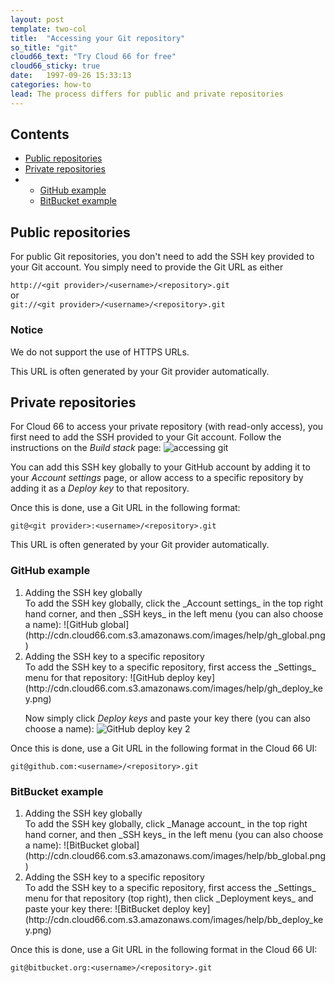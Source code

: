 ```yaml
---
layout: post
template: two-col
title:  "Accessing your Git repository"
so_title: "git"
cloud66_text: "Try Cloud 66 for free"
cloud66_sticky: true
date:   1997-09-26 15:33:13
categories: how-to
lead: The process differs for public and private repositories
---
```


<h2>Contents</h2>
<ul class="page-toc">
	<li>
		<a href="#public">Public repositories</a>
	</li>
	<li>
		<a href="#private">Private repositories</a>
			        <li>
                        <ul>
                        <li><a href="#github">GitHub example</a></li>
                        <li><a href="#bitbucket">BitBucket example</a></li>
                        </ul>
                    </li>
	</li>
</ul>

<h2 id="public">Public repositories</h2>
For public Git repositories, you don't need to add the SSH key provided to your Git account. You simply need to provide the Git URL as either

`http://<git provider>/<username>/<repository>.git`<br/>
or <br/>
`git://<git provider>/<username>/<repository>.git`

<div class="notice notice-warning">
    <h3>Notice</h3>
    <p>We do not support the use of HTTPS URLs.</p>
</div>

This URL is often generated by your Git provider automatically.

<h2 id="private">Private repositories</h2>

For Cloud 66 to access your private repository (with read-only access), you first need to add the SSH provided to your Git account. Follow the instructions on the <i>Build stack</i> page:
![accessing git](http://cdn.cloud66.com/images/help/accessing_git.png)

You can add this SSH key globally to your GitHub account by adding it to your _Account settings_ page, or allow access to a specific repository by adding it as a _Deploy key_ to that repository.

Once this is done, use a Git URL in the following format:

`git@<git provider>:<username>/<repository>.git`

This URL is often generated by your Git provider automatically.

<h3 id="github">GitHub example</h4>
<ol>
<li>Adding the SSH key globally</li>
To add the SSH key globally, click the _Account settings_ in the top right hand corner, and then _SSH keys_ in the left menu (you can also choose a name):
![GitHub global](http://cdn.cloud66.com.s3.amazonaws.com/images/help/gh_global.png)

<li>Adding the SSH key to a specific repository</li>
To add the SSH key to a specific repository, first access the _Settings_ menu for that repository:
![GitHub deploy key](http://cdn.cloud66.com.s3.amazonaws.com/images/help/gh_deploy_key.png)

Now simply click _Deploy keys_ and paste your key there (you can also choose a name):
![GitHub deploy key 2](http://cdn.cloud66.com.s3.amazonaws.com/images/help/gh_deploy_key2.png)
</ol>

Once this is done, use a Git URL in the following format in the Cloud 66 UI:

`git@github.com:<username>/<repository>.git`

<h3 id="bitbucket">BitBucket example</h4>
<ol>
<li>Adding the SSH key globally</li>
To add the SSH key globally, click _Manage account_ in the top right hand corner, and then _SSH keys_ in the left menu (you can also choose a name):
![BitBucket global](http://cdn.cloud66.com.s3.amazonaws.com/images/help/bb_global.png)

<li>Adding the SSH key to a specific repository</li>
To add the SSH key to a specific repository, first access the _Settings_ menu for that repository (top right), then click _Deployment keys_ and paste your key there:
![BitBucket deploy key](http://cdn.cloud66.com.s3.amazonaws.com/images/help/bb_deploy_key.png)
</ol>

Once this is done, use a Git URL in the following format in the Cloud 66 UI:

`git@bitbucket.org:<username>/<repository>.git`